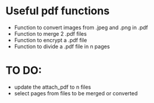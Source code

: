 # Useful pdf functions
- Function to convert images from .jpeg and .png in .pdf
- Function to merge 2 .pdf files
- Function to encrypt a .pdf file
- Function to divide a .pdf file in n pages

# TO DO:
- update the attach_pdf to n files
- select pages from files to be merged or converted

